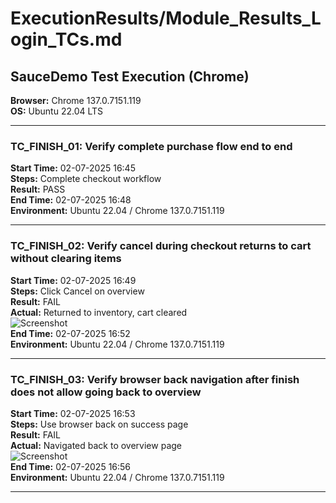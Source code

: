 # ExecutionResults/Module_Results_Login_TCs.md

## SauceDemo Test Execution (Chrome)

**Browser:** Chrome 137.0.7151.119  
**OS:** Ubuntu 22.04 LTS

---

### TC_FINISH_01: Verify complete purchase flow end to end  
**Start Time:** 02-07-2025 16:45  
**Steps:** Complete checkout workflow  
**Result:** PASS  
**End Time:** 02-07-2025 16:48  
**Environment:** Ubuntu 22.04 / Chrome 137.0.7151.119

---

### TC_FINISH_02: Verify cancel during checkout returns to cart without clearing items  
**Start Time:** 02-07-2025 16:49  
**Steps:** Click Cancel on overview  
**Result:** FAIL  
**Actual:** Returned to inventory, cart cleared  
![Screenshot](/SauceDemoTesting/ExecutionResults/Screenshots/TC_FINISH_02_fail.png)  
**End Time:** 02-07-2025 16:52  
**Environment:** Ubuntu 22.04 / Chrome 137.0.7151.119

---

### TC_FINISH_03: Verify browser back navigation after finish does not allow going back to overview  
**Start Time:** 02-07-2025 16:53  
**Steps:** Use browser back on success page  
**Result:** FAIL  
**Actual:** Navigated back to overview page  
![Screenshot](/SauceDemoTesting/ExecutionResults/Screenshots/TC_FINISH_03_fail.png)  
**End Time:** 02-07-2025 16:56  
**Environment:** Ubuntu 22.04 / Chrome 137.0.7151.119

---